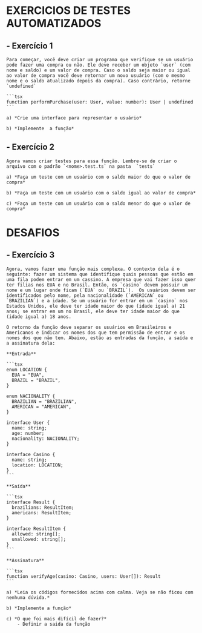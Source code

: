 # EXERCICIOS DE TESTES AUTOMATIZADOS

## - **Exercício 1**
    
    Para começar, você deve criar um programa que verifique se um usuário pode fazer uma compra ou não. Ele deve receber um objeto `user` (com nome e saldo) e um valor de compra. Caso o saldo seja maior ou igual ao valor de compra você deve retornar um novo usuário (com o mesmo nome e o saldo atualizado depois da compra). Caso contrário, retorne `undefined`
    
    ```tsx
    function performPurchase(user: User, value: number): User | undefined 
    ```
    
    a) *Crie uma interface para representar o usuário*
    
    b) *Implemente  a função*

## - **Exercício 2**
    
    Agora vamos criar testes para essa função. Lembre-se de criar o arquivo com o padrão `<nome>.test.ts` na pasta  `tests`
    
    a) *Faça um teste com um usuário com o saldo maior do que o valor de compra*
    
    b) *Faça um teste com um usuário com o saldo igual ao valor de compra*
    
    c) *Faça um teste com um usuário com o saldo menor do que o valor de compra*


# DESAFIOS

## - Exercício 3
    
    Agora, vamos fazer uma função mais complexa. O contexto dela é o seguinte: fazer um sistema que identifique quais pessoas que estão em uma fila podem entrar em um cassino. A empresa que vai fazer isso quer ter filias nos EUA e no Brasil. Então, os `casino` devem possuir um nome e um lugar onde ficam (`EUA` ou `BRAZIL`).  Os usuários devem ser identificados pelo nome, pela nacionalidade (`AMERICAN` ou `BRAZILIAN`) e a idade. Se um usuário for entrar em um `casino` nos Estados Unidos, ele deve ter idade maior do que (idade igual a) 21 anos; se entrar em um no Brasil, ele deve ter idade maior do que (idade igual a) 18 anos.
    
    O retorno da função deve separar os usuários em Brasileiros e Americanos e indicar os nomes dos que tem permissão de entrar e os nomes dos que não tem. Abaixo, estão as entradas da função, a saída e a assinatura dela:
    
    **Entrada**
    
    ```tsx
    enum LOCATION {
      EUA = "EUA",
      BRAZIL = "BRAZIL",
    }
    
    enum NACIONALITY {
      BRAZILIAN = "BRAZILIAN",
      AMERICAN = "AMERICAN",
    }
    
    interface User {
      name: string;
      age: number;
      nacionality: NACIONALITY;
    }
    
    interface Casino {
      name: string;
      location: LOCATION;
    }
    ```
    
    **Saída**
    
    ```tsx
    interface Result {
      brazilians: ResultItem;
      americans: ResultItem;
    }
    
    interface ResultItem {
      allowed: string[];
      unallowed: string[];
    }
    ```
    
    **Assinatura**
    
    ```tsx
    function verifyAge(casino: Casino, users: User[]): Result
    ```
    
    a) *Leia os códigos fornecidos acima com calma. Veja se não ficou com nenhuma dúvida.*
    
    b) *Implemente a função*
    
    c) *O que foi mais difícil de fazer?*
        - Definir a saida da função